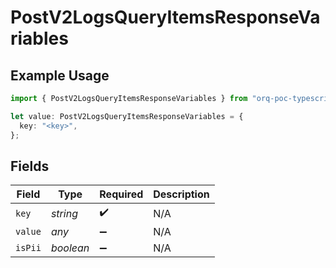 # PostV2LogsQueryItemsResponseVariables

## Example Usage

```typescript
import { PostV2LogsQueryItemsResponseVariables } from "orq-poc-typescript-multi-env-version/models/operations";

let value: PostV2LogsQueryItemsResponseVariables = {
  key: "<key>",
};
```

## Fields

| Field              | Type               | Required           | Description        |
| ------------------ | ------------------ | ------------------ | ------------------ |
| `key`              | *string*           | :heavy_check_mark: | N/A                |
| `value`            | *any*              | :heavy_minus_sign: | N/A                |
| `isPii`            | *boolean*          | :heavy_minus_sign: | N/A                |